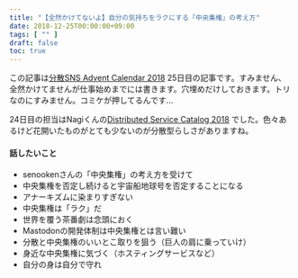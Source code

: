 ```yaml
---
title: "【全然かけてないよ】自分の気持ちをラクにする「中央集権」の考え方"
date: 2018-12-25T00:00:00+09:00
tags: [ "" ]
draft: false
toc: true
---
```


この記事は[分散SNS Advent Calendar 2018](https://adventar.org/calendars/2894) 25日目の記事です。すみません、全然かけてませんが仕事始めまでには書きます。穴埋めだけしておきます。トリなのにすみません。コミケが押してるんです...

24日目の担当はNagiくんの[<u>Distributed Service Catalog 2018</u>](https://gist.github.com/nagiept/9ea3d29d0786d0c7140acc15541bbb8d) でした。色々あるけど花開いたものがとても少ないのが分散型らしさがありますね。

#### 話したいこと

- senookenさんの「中央集権」の考え方を受けて
- 中央集権を否定し続けると宇宙船地球号を否定することになる
- アナーキズムに染まりすぎない
- 中央集権は「ラク」だ
- 世界を覆う茶番劇は念頭におく
- Mastodonの開発体制は中央集権とは言い難い
- 分散と中央集権のいいとこ取りを狙う（巨人の肩に乗っていけ）
- 身近な中央集権に気づく（ホスティングサービスなど）
- 自分の身は自分で守れ
